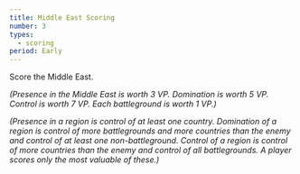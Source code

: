 ```yaml
---
title: Middle East Scoring
number: 3
types:
  - scoring
period: Early
---
```

Score the Middle East.

*(Presence in the Middle East is worth 3 VP. Domination is worth 5 VP. Control is worth 7 VP. Each battleground is worth 1 VP.)*

*(Presence in a region is control of at least one country. Domination of a region is control of more battlegrounds and more countries than the enemy and control of at least one non-battleground. Control of a region is control of more countries than the enemy and control of all battlegrounds. A player scores only the most valuable of these.)*
